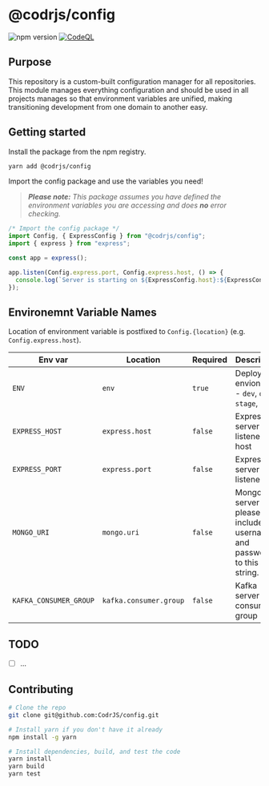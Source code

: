 # @codrjs/config

![npm version](https://img.shields.io/npm/v/@codrjs/config)
[![CodeQL](https://github.com/CodrJS/config/actions/workflows/codeql.yml/badge.svg?branch=main)](https://github.com/CodrJS/config/actions/workflows/codeql.yml)

## Purpose

This repository is a custom-built configuration manager for all repositories. This module manages everything configuration and should be used in all projects manages so that environment variables are unified, making transitioning development from one domain to another easy.

## Getting started

Install the package from the npm registry.

```bash
yarn add @codrjs/config
```

Import the config package and use the variables you need!
> ***Please note:** This package assumes you have defined the environment variables you are accessing and does **no** error checking.*

```ts
/* Import the config package */
import Config, { ExpressConfig } from "@codrjs/config";
import { express } from "express";

const app = express();

app.listen(Config.express.port, Config.express.host, () => {
  console.log(`Server is starting on ${ExpressConfig.host}:${ExpressConfig.port}`)
});
```

## Environemnt Variable Names

Location of environment variable is postfixed to `Config.{location}` (e.g. `Config.express.host`). 

| Env var                | Location               | Required | Description                    |
|------------------------|------------------------|----------|--------------------------------|
| `ENV`                  | `env`                  | `true`   | Deployment envionment - `dev`, `qa`, `stage`, `prod` |
| `EXPRESS_HOST`         | `express.host`         | `false`  | Express server - listener host |
| `EXPRESS_PORT`         | `express.port`         | `false`  | Express server - listener port |
| `MONGO_URI`            | `mongo.uri`            | `false`  | MongoDB - server URL, please include username and password to this string. |
| `KAFKA_CONSUMER_GROUP` | `kafka.consumer.group` | `false`  | Kafka server - consumer group  |

## TODO

- [ ] ...

## Contributing
```bash
# Clone the repo
git clone git@github.com:CodrJS/config.git

# Install yarn if you don't have it already
npm install -g yarn

# Install dependencies, build, and test the code
yarn install
yarn build
yarn test
```